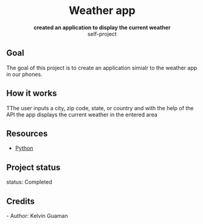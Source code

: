 <h1 align="center"> Weather app</h1>
  <p align="center"><strong>created an application to display the current weather</strong>
   <br>self-project</p>


<h2>Goal</h2>
The goal of this project is to create an application simialr to the weather app in our phones.

<h2>How it works</h2>
TThe user inputs a city, zip code, state, or country and with the help of the API the app displays the current weather in the entered area 

<h2>Resources</h2>
<ul>
  <li><a href="https://www.python.org/downloads/release/python-370/">Python </a></li>
</ul>  

<h2>Project status</h2>
 status: Completed 

<h2>Credits</h2>
- Author: Kelvin Guaman
